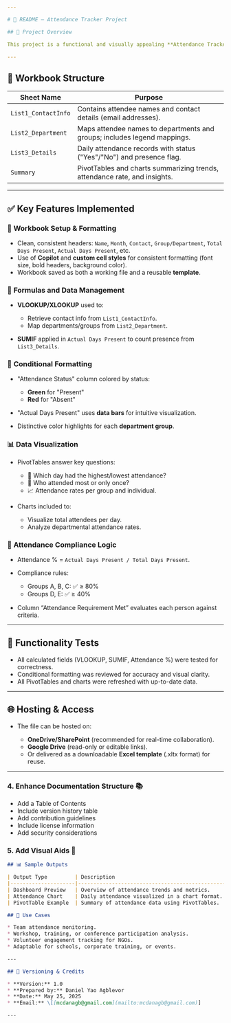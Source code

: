 ```yaml
---

# 📘 README — Attendance Tracker Project

## 🎯 Project Overview

This project is a functional and visually appealing **Attendance Tracker** designed for a **non-profit organization's workshop series**. It demonstrates advanced Excel features including **Copilot prompt engineering**, **data operations**, **automated lookups**, **conditional formatting**, and **data visualizations**—structured to help managers easily monitor attendance and compliance across various departments.

---
```


## 📁 Workbook Structure

| Sheet Name          | Purpose                                                                   |
| ------------------- | ------------------------------------------------------------------------- |
| `List1_ContactInfo` | Contains attendee names and contact details (email addresses).            |
| `List2_Department`  | Maps attendee names to departments and groups; includes legend mappings.  |
| `List3_Details`     | Daily attendance records with status ("Yes"/"No") and presence flag.      |
| `Summary`           | PivotTables and charts summarizing trends, attendance rate, and insights. |

---

## ✅ Key Features Implemented

### 🔧 **Workbook Setup & Formatting**

* Clean, consistent headers: `Name`, `Month`, `Contact`, `Group/Department`, `Total Days Present`, `Actual Days Present`, etc.
* Use of **Copilot** and **custom cell styles** for consistent formatting (font size, bold headers, background color).
* Workbook saved as both a working file and a reusable **template**.

### 🧮 **Formulas and Data Management**

* **VLOOKUP/XLOOKUP** used to:

  * Retrieve contact info from `List1_ContactInfo`.
  * Map departments/groups from `List2_Department`.
* **SUMIF** applied in `Actual Days Present` to count presence from `List3_Details`.

### 🎨 **Conditional Formatting**

* "Attendance Status" column colored by status:

  * **Green** for "Present"
  * **Red** for "Absent"
* "Actual Days Present" uses **data bars** for intuitive visualization.
* Distinctive color highlights for each **department group**.

### 📊 **Data Visualization**

* PivotTables answer key questions:

  * 📅 Which day had the highest/lowest attendance?
  * 👥 Who attended most or only once?
  * 📈 Attendance rates per group and individual.
* Charts included to:

  * Visualize total attendees per day.
  * Analyze departmental attendance rates.

### 📐 **Attendance Compliance Logic**

* Attendance % = `Actual Days Present / Total Days Present`.
* Compliance rules:

  * Groups A, B, C: ✅ ≥ 80%
  * Groups D, E: ✅ ≥ 40%
* Column “Attendance Requirement Met” evaluates each person against criteria.

---

## 🧪 Functionality Tests

* All calculated fields (VLOOKUP, SUMIF, Attendance %) were tested for correctness.
* Conditional formatting was reviewed for accuracy and visual clarity.
* All PivotTables and charts were refreshed with up-to-date data.

---

## 🌐 Hosting & Access

* The file can be hosted on:

  * **OneDrive/SharePoint** (recommended for real-time collaboration).
  * **Google Drive** (read-only or editable links).
  * Or delivered as a downloadable **Excel template** (.xltx format) for reuse.

---

### 4. Enhance Documentation Structure 📚

- Add a Table of Contents
- Include version history table
- Add contribution guidelines
- Include license information
- Add security considerations

### 5. Add Visual Aids 🎯

```markdown
## 📊 Sample Outputs

| Output Type         | Description                                      | Preview                                   |
|---------------------|--------------------------------------------------|------------------------------------------|
| Dashboard Preview   | Overview of attendance trends and metrics.       | ![Dashboard Preview](./images/dashboard.png) |
| Attendance Chart    | Daily attendance visualized in a chart format.   | ![Attendance Chart](./images/attendance-sheet.png) |
| PivotTable Example  | Summary of attendance data using PivotTables.    | ![PivotTable Example](./images/pivottable.png) |

## 💼 Use Cases

* Team attendance monitoring.
* Workshop, training, or conference participation analysis.
* Volunteer engagement tracking for NGOs.
* Adaptable for schools, corporate training, or events.

---

## 📌 Versioning & Credits

* **Version:** 1.0
* **Prepared by:** Daniel Yao Agblevor
* **Date:** May 25, 2025
* **Email:** \[[mcdanagb@gmail.com](mailto:mcdanagb@gmail.com)]

---